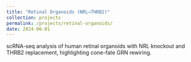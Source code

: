 ```yaml
---
title: "Retinal Organoids (NRL→THRB2)"
collection: projects
permalink: /projects/retinal-organoids/
date: 2024-06-01
---
```


scRNA-seq analysis of human retinal organoids with NRL knockout and THRB2 replacement, highlighting cone-fate GRN rewiring.
